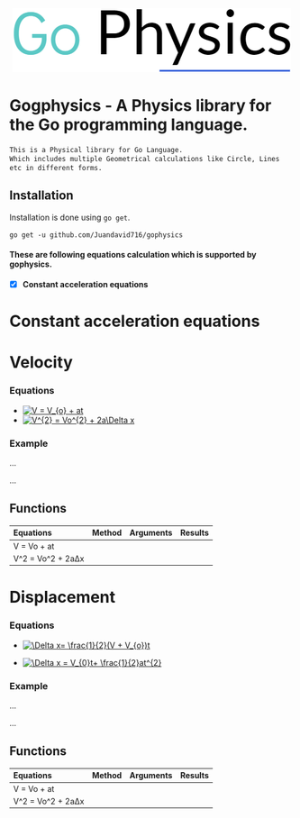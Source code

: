 <p align="center"><img src="https://github.com/Juandavid716/gophysics/blob/master/logo.png"></p>

# Gogphysics - A Physics library for the Go programming language.

```
This is a Physical library for Go Language.
Which includes multiple Geometrical calculations like Circle, Lines etc in different forms.
```
## Installation

Installation is done using `go get`.
```
go get -u github.com/Juandavid716/gophysics
```

#### These are following equations calculation which is supported by gophysics.
- [x]  **Constant acceleration equations**



# Constant acceleration equations

# Velocity

### Equations



* <a href="https://www.codecogs.com/eqnedit.php?latex=V&space;=&space;V_{o}&space;&plus;&space;at" target="_blank"><img src="https://latex.codecogs.com/gif.latex?V&space;=&space;V_{o}&space;&plus;&space;at" title="V = V_{o} + at" /></a>
* <a href="https://www.codecogs.com/eqnedit.php?latex=V^{2}&space;=&space;Vo^{2}&space;&plus;&space;2a\Delta&space;x" target="_blank"><img src="https://latex.codecogs.com/gif.latex?V^{2}&space;=&space;Vo^{2}&space;&plus;&space;2a\Delta&space;x" title="V^{2} = Vo^{2} + 2a\Delta x" /></a>

### Example

...


...


## Functions
| Equations                                   | Method                            | Arguments       |  Results | 
| :-------------                         |:-------------                           | :-----            |  :------  | 
|  V = Vo + at|     |           |     | 
|  V^2 = Vo^2 + 2aΔx|   |            |   | 


# Displacement 

### Equations
  
 * <a href="https://www.codecogs.com/eqnedit.php?latex=\Delta&space;x=&space;\frac{1}{2}(V&space;&plus;&space;V_{o})t" target="_blank"><img src="https://latex.codecogs.com/gif.latex?\Delta&space;x=&space;\frac{1}{2}(V&space;&plus;&space;V_{o})t" title="\Delta x= \frac{1}{2}(V + V_{o})t" /></a>
 
 * <a href="https://www.codecogs.com/eqnedit.php?latex=\Delta&space;x&space;=&space;V_{0}t&plus;&space;\frac{1}{2}at^{2}" target="_blank"><img src="https://latex.codecogs.com/gif.latex?\Delta&space;x&space;=&space;V_{0}t&plus;&space;\frac{1}{2}at^{2}" title="\Delta x = V_{0}t+ \frac{1}{2}at^{2}" /></a>


### Example

...


...


## Functions
| Equations                                   | Method                            | Arguments       |  Results | 
| :-------------                         |:-------------                           | :-----            |  :------  | 
|  V = Vo + at|     |           |     | 
|  V^2 = Vo^2 + 2aΔx|   |            |   | 


